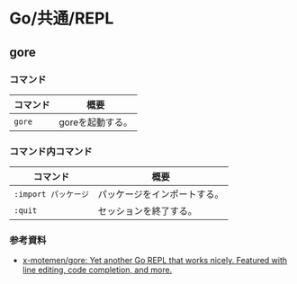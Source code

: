 # Go/共通/REPL

## gore

### コマンド

| コマンド | 概要             |
| -------- | ---------------- |
| `gore`   | goreを起動する。 |

### コマンド内コマンド

| コマンド             | 概要                         |
| -------------------- | ---------------------------- |
| `:import パッケージ` | パッケージをインポートする。 |
| `:quit`              | セッションを終了する。       |

### 参考資料

- [x-motemen/gore: Yet another Go REPL that works nicely. Featured with line editing, code completion, and more.](https://github.com/x-motemen/gore)
